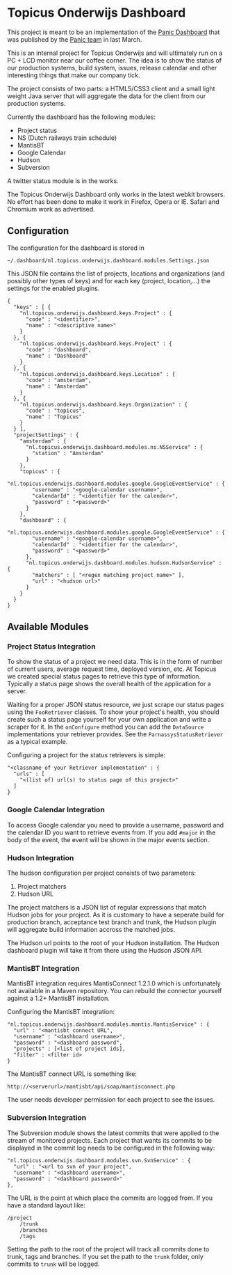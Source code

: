 Topicus Onderwijs Dashboard
===========================

This project is meant to be an implementation of the [Panic
Dashboard](http://www.panic.com/blog/2010/03/the-panic-status-board/) that was
published by the [Panic team](http://panic.com) in last March.

This is an internal project for Topicus Onderwijs and will ultimately run on a
PC + LCD monitor near our coffee corner. The idea is to show the status of our
production systems, build system, issues, release calendar and other
interesting things that make our company tick.

The project consists of two parts: a HTML5/CSS3 client and a small light
weight Java server that will aggregate the data for the client from our
production systems.

Currently the dashboard has the following modules:

 * Project status
 * NS (Dutch railways train schedule)
 * MantisBT
 * Google Calendar
 * Hudson
 * Subversion

A twitter status module is in the works.

The Topicus Onderwijs Dashboard only works in the latest webkit browsers. No
effort has been done to make it work in Firefox, Opera or IE. Safari and
Chromium work as advertised.

## Configuration ##

The configuration for the dashboard is stored in 

	~/.dashboard/nl.topicus.onderwijs.dashboard.modules.Settings.json

This JSON file contains the list of projects, locations and organizations (and
possibly other types of keys) and for each key (project, location,...) the
settings for the enabled plugins.

	{
	  "keys" : [ {
	    "nl.topicus.onderwijs.dashboard.keys.Project" : {
	      "code" : "<identifier>",
	      "name" : "<descriptive name>"
	    }
	  }, {
	    "nl.topicus.onderwijs.dashboard.keys.Project" : {
	      "code" : "dashboard",
	      "name" : "Dashboard"
	    }
	  }, {
	    "nl.topicus.onderwijs.dashboard.keys.Location" : {
	      "code" : "amsterdam",
	      "name" : "Amsterdam"
	    }
	  }, {
	    "nl.topicus.onderwijs.dashboard.keys.Organization" : {
	      "code" : "topicus",
	      "name" : "Topicus"
	    }
	  } ],
	  "projectSettings" : {
	    "amsterdam" : {
	      "nl.topicus.onderwijs.dashboard.modules.ns.NSService" : {
	        "station" : "Amsterdam"
	      }
	    },
	    "topicus" : {
	      "nl.topicus.onderwijs.dashboard.modules.google.GoogleEventService" : {
	        "username" : "<google-calendar username>",
	        "calendarId" : "<identifier for the calendar>",
	        "password" : "<password>"
	      }
	    },
	    "dashboard" : {
	      "nl.topicus.onderwijs.dashboard.modules.google.GoogleEventService" : {
	        "username" : "<google-calendar username>",
	        "calendarId" : "<identifier for the calendar>",
	        "password" : "<password>"
	      },
	      "nl.topicus.onderwijs.dashboard.modules.hudson.HudsonService" : {
	        "matchers" : [ "<regex matching project name>" ],
	        "url" : "<hudson url>"
	      }
	    }
	  }
	}

## Available Modules ##

### Project Status Integration ###

To show the status of a project we need data. This is in the form of number of
current users, average request time, deployed version, etc. At Topicus we
created special status pages to retrieve this type of information. Typically a
status page shows the overall health of the application for a server.

Waiting for a proper JSON status resource, we just scrape our status pages
using the `FooRetriever` classes. To show your project's health, you should
create such a status page yourself for your own application and write a
scraper for it. In the `onConfigure` method you can add the `DataSource`
implementations your retriever provides. See the `ParnassysStatusRetriever` as
a typical example.

Configuring a project for the status retrievers is simple:

	"<classname of your Retriever implementation" : {
	  "urls" : [
	    "<(list of) url(s) to status page of this project>"
	  ]
	}


### Google Calendar Integration ###

To access Google calendar you need to provide a username, password and the
calendar ID you want to retrieve events from. If you add `#major` in the body
of the event, the event will be shown in the major events section.

### Hudson Integration ###

The hudson configuration per project consists of two parameters:

 1. Project matchers
 2. Hudson URL

The project matchers is a JSON list of regular expressions that match Hudson
jobs for your project. As it is customary to have a seperate build for
production branch, acceptance test branch and trunk, the Hudson plugin will
aggregate build information accross the matched jobs.

The Hudson url points to the root of your Hudson installation. The Hudson
dashboard plugin will take it from there using the Hudson JSON API.

### MantisBT Integration ###

MantisBT integration requires MantisConnect 1.2.1.0 which is unfortunately not
available in a Maven repository. You can rebuild the connector yourself
against a 1.2+ MantisBT installation.

Configuring the MantisBT integration:

	"nl.topicus.onderwijs.dashboard.modules.mantis.MantisService" : {
	  "url" : "<mantisbt connect URL",
	  "username" : "<dashboard username>",
	  "password" : "<dashboard password",
	  "projects" : [<list of project ids],
	  "filter" : <filter id>
	}

The MantisBT connect URL is something like:

    http://<serverurl>/mantisbt/api/soap/mantisconnect.php

The user needs developer permission for each project to see the issues.


### Subversion Integration ###

The Subversion module shows the latest commits that were applied to the stream
of monitored projects. Each project that wants its commits to be displayed in
the commit log needs to be configured in the following way:

	"nl.topicus.onderwijs.dashboard.modules.svn.SvnService" : {
	  "url" : "<url to svn of your project",
	  "username" : "<dashboard username>",
	  "password" : "<dashboard password>"
	},

The URL is the point at which place the commits are logged from. If you have a
standard layout like:

	/project
	    /trunk
	    /branches
	    /tags

Setting the path to the root of the project will track all commits done to
trunk, tags and branches. If you set the path to the `trunk` folder, only
commits to `trunk` will be logged.

